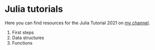 # Julia tutorials
Here you can find resources for the Julia Tutorial 2021 on [my channel](https://www.youtube.com/channel/UCRiPdnPDn3FljsRmFhbMpeg).

1. First steps
2. Data structures
3. Functions




